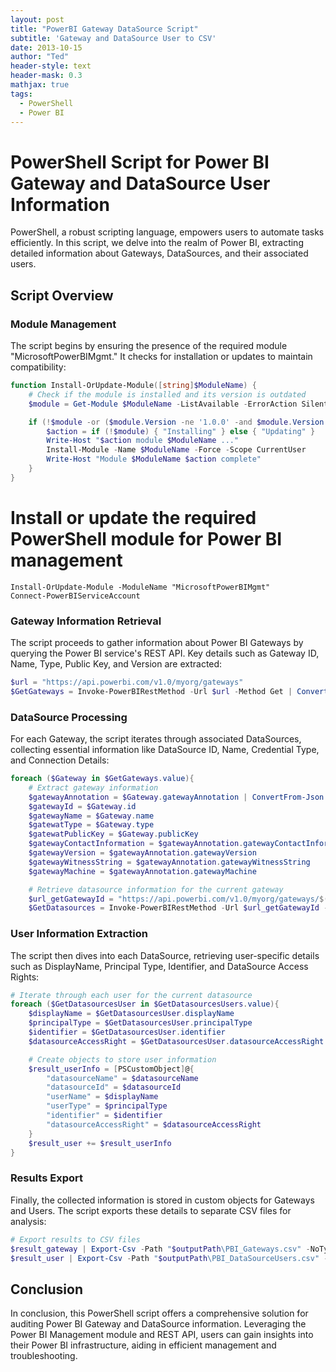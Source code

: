 ```yaml
---
layout: post
title: "PowerBI Gateway DataSource Script"
subtitle: 'Gateway and DataSource User to CSV'
date: 2013-10-15
author: "Ted"
header-style: text 
header-mask: 0.3
mathjax: true
tags:
  - PowerShell
  - Power BI
---
```


# PowerShell Script for Power BI Gateway and DataSource User Information

PowerShell, a robust scripting language, empowers users to automate tasks efficiently. In this script, we delve into the realm of Power BI, extracting detailed information about Gateways, DataSources, and their associated users.

## Script Overview

### Module Management

The script begins by ensuring the presence of the required module "MicrosoftPowerBIMgmt." It checks for installation or updates to maintain compatibility:

```powershell
function Install-OrUpdate-Module([string]$ModuleName) {
    # Check if the module is installed and its version is outdated
    $module = Get-Module $ModuleName -ListAvailable -ErrorAction SilentlyContinue

    if (!$module -or ($module.Version -ne '1.0.0' -and $module.Version -le '1.0.410')) {
        $action = if (!$module) { "Installing" } else { "Updating" }
        Write-Host "$action module $ModuleName ..."
        Install-Module -Name $ModuleName -Force -Scope CurrentUser
        Write-Host "Module $ModuleName $action complete"
    }
}
```
# Install or update the required PowerShell module for Power BI management
```
Install-OrUpdate-Module -ModuleName "MicrosoftPowerBIMgmt"
Connect-PowerBIServiceAccount
```

### Gateway Information Retrieval

The script proceeds to gather information about Power BI Gateways by querying the Power BI service's REST API. Key details such as Gateway ID, Name, Type, Public Key, and Version are extracted:

```powershell
$url = "https://api.powerbi.com/v1.0/myorg/gateways"
$GetGateways = Invoke-PowerBIRestMethod -Url $url -Method Get | ConvertFrom-Json
```

### DataSource Processing

For each Gateway, the script iterates through associated DataSources, collecting essential information like DataSource ID, Name, Credential Type, and Connection Details:

```powershell
foreach ($Gateway in $GetGateways.value){
    # Extract gateway information
    $gatewayAnnotation = $Gateway.gatewayAnnotation | ConvertFrom-Json
    $gatewayId = $Gateway.id
    $gatewayName = $Gateway.name
    $gatewatType = $Gateway.type
    $gatewatPublicKey = $Gateway.publicKey
    $gatewayContactInformation = $gatewayAnnotation.gatewayContactInformation
    $gatewayVersion = $gatewayAnnotation.gatewayVersion
    $gatewayWitnessString = $gatewayAnnotation.gatewayWitnessString
    $gatewayMachine = $gatewayAnnotation.gatewayMachine

    # Retrieve datasource information for the current gateway
    $url_getGatewayId = "https://api.powerbi.com/v1.0/myorg/gateways/$($gatewayId)/datasources"
    $GetDatasources = Invoke-PowerBIRestMethod -Url $url_getGatewayId -Method Get | ConvertFrom-Json
```

### User Information Extraction

The script then dives into each DataSource, retrieving user-specific details such as DisplayName, Principal Type, Identifier, and DataSource Access Rights:

```powershell
# Iterate through each user for the current datasource
foreach ($GetDatasourcesUser in $GetDatasourcesUsers.value){
    $displayName = $GetDatasourcesUser.displayName
    $principalType = $GetDatasourcesUser.principalType
    $identifier = $GetDatasourcesUser.identifier
    $datasourceAccessRight = $GetDatasourcesUser.datasourceAccessRight

    # Create objects to store user information
    $result_userInfo = [PSCustomObject]@{
        "datasourceName" = $datasourceName
        "datasourceId" = $datasourceId
        "userName" = $displayName
        "userType" = $principalType
        "identifier" = $identifier
        "datasourceAccessRight" = $datasourceAccessRight
    }
    $result_user += $result_userInfo
}
```

### Results Export

Finally, the collected information is stored in custom objects for Gateways and Users. The script exports these details to separate CSV files for analysis:

```powershell
# Export results to CSV files
$result_gateway | Export-Csv -Path "$outputPath\PBI_Gateways.csv" -NoTypeInformation
$result_user | Export-Csv -Path "$outputPath\PBI_DataSourceUsers.csv" -NoTypeInformation
```

## Conclusion

In conclusion, this PowerShell script offers a comprehensive solution for auditing Power BI Gateway and DataSource information. Leveraging the Power BI Management module and REST API, users can gain insights into their Power BI infrastructure, aiding in efficient management and troubleshooting.
